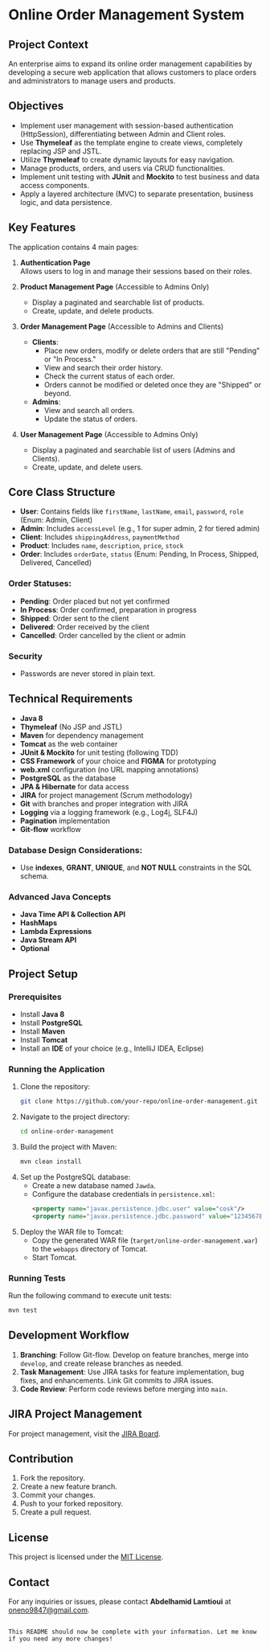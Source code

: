 
# Online Order Management System

## Project Context
An enterprise aims to expand its online order management capabilities by developing a secure web application that allows customers to place orders and administrators to manage users and products.

## Objectives
- Implement user management with session-based authentication (HttpSession), differentiating between Admin and Client roles.
- Use **Thymeleaf** as the template engine to create views, completely replacing JSP and JSTL.
- Utilize **Thymeleaf** to create dynamic layouts for easy navigation.
- Manage products, orders, and users via CRUD functionalities.
- Implement unit testing with **JUnit** and **Mockito** to test business and data access components.
- Apply a layered architecture (MVC) to separate presentation, business logic, and data persistence.

## Key Features
The application contains 4 main pages:

1. **Authentication Page**  
   Allows users to log in and manage their sessions based on their roles.

2. **Product Management Page** (Accessible to Admins Only)
   - Display a paginated and searchable list of products.
   - Create, update, and delete products.

3. **Order Management Page** (Accessible to Admins and Clients)
   - **Clients**: 
     - Place new orders, modify or delete orders that are still "Pending" or "In Process."
     - View and search their order history.
     - Check the current status of each order.
     - Orders cannot be modified or deleted once they are "Shipped" or beyond.
   - **Admins**:
     - View and search all orders.
     - Update the status of orders.

4. **User Management Page** (Accessible to Admins Only)
   - Display a paginated and searchable list of users (Admins and Clients).
   - Create, update, and delete users.

## Core Class Structure
- **User**: Contains fields like `firstName`, `lastName`, `email`, `password`, `role` (Enum: Admin, Client)
- **Admin**: Includes `accessLevel` (e.g., 1 for super admin, 2 for tiered admin)
- **Client**: Includes `shippingAddress`, `paymentMethod`
- **Product**: Includes `name`, `description`, `price`, `stock`
- **Order**: Includes `orderDate`, `status` (Enum: Pending, In Process, Shipped, Delivered, Cancelled)

### Order Statuses:
- **Pending**: Order placed but not yet confirmed
- **In Process**: Order confirmed, preparation in progress
- **Shipped**: Order sent to the client
- **Delivered**: Order received by the client
- **Cancelled**: Order cancelled by the client or admin

### Security
- Passwords are never stored in plain text.

## Technical Requirements
- **Java 8**
- **Thymeleaf** (No JSP and JSTL)
- **Maven** for dependency management
- **Tomcat** as the web container
- **JUnit & Mockito** for unit testing (following TDD)
- **CSS Framework** of your choice and **FIGMA** for prototyping
- **web.xml** configuration (no URL mapping annotations)
- **PostgreSQL** as the database
- **JPA & Hibernate** for data access
- **JIRA** for project management (Scrum methodology)
- **Git** with branches and proper integration with JIRA
- **Logging** via a logging framework (e.g., Log4j, SLF4J)
- **Pagination** implementation
- **Git-flow** workflow

### Database Design Considerations:
- Use **indexes**, **GRANT**, **UNIQUE**, and **NOT NULL** constraints in the SQL schema.

### Advanced Java Concepts
- **Java Time API & Collection API**
- **HashMaps**
- **Lambda Expressions**
- **Java Stream API**
- **Optional**

## Project Setup

### Prerequisites
- Install **Java 8**
- Install **PostgreSQL**
- Install **Maven**
- Install **Tomcat**
- Install an **IDE** of your choice (e.g., IntelliJ IDEA, Eclipse)

### Running the Application
1. Clone the repository:
   ```bash
   git clone https://github.com/your-repo/online-order-management.git
   ```
2. Navigate to the project directory:
   ```bash
   cd online-order-management
   ```
3. Build the project with Maven:
   ```bash
   mvn clean install
   ```
4. Set up the PostgreSQL database:
   - Create a new database named `Jawda`.
   - Configure the database credentials in `persistence.xml`:
     ```xml
     <property name="javax.persistence.jdbc.user" value="cosk"/>
     <property name="javax.persistence.jdbc.password" value="123456789"/>
     ```
5. Deploy the WAR file to Tomcat:
   - Copy the generated WAR file (`target/online-order-management.war`) to the `webapps` directory of Tomcat.
   - Start Tomcat.

### Running Tests
Run the following command to execute unit tests:
```bash
mvn test
```

## Development Workflow
1. **Branching**: Follow Git-flow. Develop on feature branches, merge into `develop`, and create release branches as needed.
2. **Task Management**: Use JIRA tasks for feature implementation, bug fixes, and enhancements. Link Git commits to JIRA issues.
3. **Code Review**: Perform code reviews before merging into `main`.

## JIRA Project Management
For project management, visit the [JIRA Board](https://oneno9847.atlassian.net/jira/software/projects/SCRUM/boards/1/backlog?atlOrigin=eyJpIjoiZGU4MzI3N2Y1MzlhNDZiYzk0NGM2ZTRlYjFmMjQ4ZjIiLCJwIjoiaiJ9).

## Contribution
1. Fork the repository.
2. Create a new feature branch.
3. Commit your changes.
4. Push to your forked repository.
5. Create a pull request.

## License
This project is licensed under the [MIT License](LICENSE).

## Contact
For any inquiries or issues, please contact **Abdelhamid Lamtioui** at [oneno9847@gmail.com](mailto:oneno9847@gmail.com).
```

This README should now be complete with your information. Let me know if you need any more changes!
